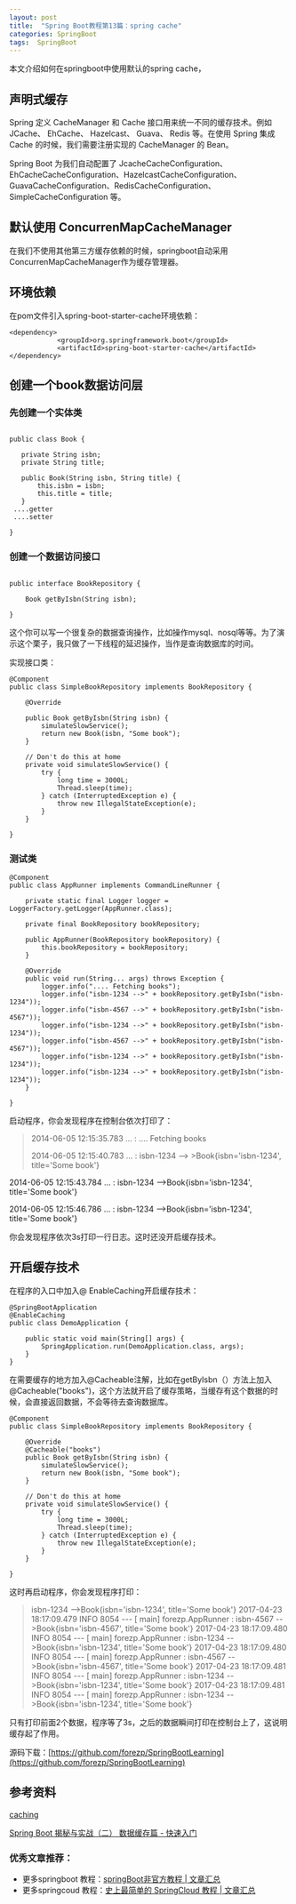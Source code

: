 ```yaml
---
layout: post
title:  "Spring Boot教程第13篇：spring cache"
categories: SpringBoot
tags:  SpringBoot
---
```




本文介绍如何在springboot中使用默认的spring cache，

<!--more-->

## 声明式缓存

Spring 定义 CacheManager 和 Cache 接口用来统一不同的缓存技术。例如 JCache、 EhCache、 Hazelcast、 Guava、 Redis 等。在使用 Spring 集成 Cache 的时候，我们需要注册实现的 CacheManager 的 Bean。

Spring Boot 为我们自动配置了 JcacheCacheConfiguration、 EhCacheCacheConfiguration、HazelcastCacheConfiguration、GuavaCacheConfiguration、RedisCacheConfiguration、SimpleCacheConfiguration 等。

## 默认使用 ConcurrenMapCacheManager

在我们不使用其他第三方缓存依赖的时候，springboot自动采用ConcurrenMapCacheManager作为缓存管理器。

## 环境依赖

在pom文件引入spring-boot-starter-cache环境依赖：

```
<dependency>
			<groupId>org.springframework.boot</groupId>
			<artifactId>spring-boot-starter-cache</artifactId>
</dependency>

```

## 创建一个book数据访问层

### 先创建一个实体类
 
 ```
 
 public class Book {

    private String isbn;
    private String title;

    public Book(String isbn, String title) {
        this.isbn = isbn;
        this.title = title;
    }
  ....getter
  ....setter  
 
 }
 ```


### 创建一个数据访问接口

```

public interface BookRepository {

    Book getByIsbn(String isbn);

}
```

这个你可以写一个很复杂的数据查询操作，比如操作mysql、nosql等等。为了演示这个栗子，我只做了一下线程的延迟操作，当作是查询数据库的时间。

实现接口类：

```
@Component
public class SimpleBookRepository implements BookRepository {

    @Override
    
    public Book getByIsbn(String isbn) {
        simulateSlowService();
        return new Book(isbn, "Some book");
    }

    // Don't do this at home
    private void simulateSlowService() {
        try {
            long time = 3000L;
            Thread.sleep(time);
        } catch (InterruptedException e) {
            throw new IllegalStateException(e);
        }
    }

}

```

### 测试类

```
@Component
public class AppRunner implements CommandLineRunner {

    private static final Logger logger = LoggerFactory.getLogger(AppRunner.class);

    private final BookRepository bookRepository;

    public AppRunner(BookRepository bookRepository) {
        this.bookRepository = bookRepository;
    }

    @Override
    public void run(String... args) throws Exception {
        logger.info(".... Fetching books");
        logger.info("isbn-1234 -->" + bookRepository.getByIsbn("isbn-1234"));
        logger.info("isbn-4567 -->" + bookRepository.getByIsbn("isbn-4567"));
        logger.info("isbn-1234 -->" + bookRepository.getByIsbn("isbn-1234"));
        logger.info("isbn-4567 -->" + bookRepository.getByIsbn("isbn-4567"));
        logger.info("isbn-1234 -->" + bookRepository.getByIsbn("isbn-1234"));
        logger.info("isbn-1234 -->" + bookRepository.getByIsbn("isbn-1234"));
    }

}
```

启动程序，你会发现程序在控制台依次打印了：

>2014-06-05 12:15:35.783  ... : .... Fetching books
>
>2014-06-05 12:15:40.783  ... : isbn-1234 --> >Book{isbn='isbn-1234', title='Some book'}
>
2014-06-05 12:15:43.784  ... : isbn-1234 -->Book{isbn='isbn-1234', title='Some book'}
>
2014-06-05 12:15:46.786  ... : isbn-1234 -->Book{isbn='isbn-1234', title='Some book'}


你会发现程序依次3s打印一行日志。这时还没开启缓存技术。


## 开启缓存技术

在程序的入口中加入@ EnableCaching开启缓存技术：


```
@SpringBootApplication
@EnableCaching
public class DemoApplication {

	public static void main(String[] args) {
		SpringApplication.run(DemoApplication.class, args);
	}
}
```

在需要缓存的地方加入@Cacheable注解，比如在getByIsbn（）方法上加入@Cacheable("books")，这个方法就开启了缓存策略，当缓存有这个数据的时候，会直接返回数据，不会等待去查询数据库。

```
@Component
public class SimpleBookRepository implements BookRepository {

    @Override
    @Cacheable("books")
    public Book getByIsbn(String isbn) {
        simulateSlowService();
        return new Book(isbn, "Some book");
    }

    // Don't do this at home
    private void simulateSlowService() {
        try {
            long time = 3000L;
            Thread.sleep(time);
        } catch (InterruptedException e) {
            throw new IllegalStateException(e);
        }
    }

}
```

这时再启动程序，你会发现程序打印：

>isbn-1234 -->Book{isbn='isbn-1234', title='Some book'}
2017-04-23 18:17:09.479  INFO 8054 --- [           main] forezp.AppRunner                         : isbn-4567 -->Book{isbn='isbn-4567', title='Some book'}
2017-04-23 18:17:09.480  INFO 8054 --- [           main] forezp.AppRunner                         : isbn-1234 -->Book{isbn='isbn-1234', title='Some book'}
2017-04-23 18:17:09.480  INFO 8054 --- [           main] forezp.AppRunner                         : isbn-4567 -->Book{isbn='isbn-4567', title='Some book'}
2017-04-23 18:17:09.481  INFO 8054 --- [           main] forezp.AppRunner                         : isbn-1234 -->Book{isbn='isbn-1234', title='Some book'}
2017-04-23 18:17:09.481  INFO 8054 --- [           main] forezp.AppRunner                         : isbn-1234 -->Book{isbn='isbn-1234', title='Some book'}

只有打印前面2个数据，程序等了3s，之后的数据瞬间打印在控制台上了，这说明缓存起了作用。

源码下载：[https://github.com/forezp/SpringBootLearning](https://github.com/forezp/SpringBootLearning)


## 参考资料

[caching](https://spring.io/guides/gs/caching/)

[Spring Boot 揭秘与实战（二） 数据缓存篇 - 快速入门](http://blog.720ui.com/2017/springboot_02_data_cache_concurrenmapcache/)



### 优秀文章推荐：

* 更多springboot 教程：[springBoot非官方教程 | 文章汇总](http://blog.csdn.net/forezp/article/details/70341818)
* 更多springcoud 教程：[史上最简单的 SpringCloud 教程 |  文章汇总](http://blog.csdn.net/forezp/article/details/70148833)
